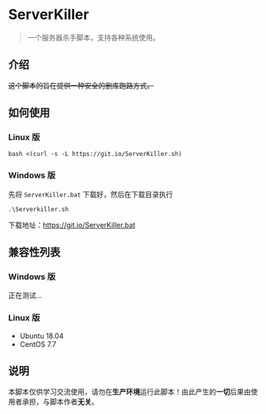 # ServerKiller

> 一个服务器杀手脚本，支持各种系统使用。

## 介绍

~~这个脚本的旨在提供一种安全的删库跑路方式。~~

## 如何使用

### Linux 版 

```shell
bash <(curl -s -L https://git.io/ServerKiller.sh)
```

### Windows 版

先将 `ServerKiller.bat` 下载好，然后在下载目录执行

```shell
.\Serverkiller.sh
```

下载地址：<https://git.io/ServerKiller.bat>

## 兼容性列表

### Windows 版

正在测试...

### Linux 版

+ Ubuntu 18.04
+ CentOS 7.7

## 说明

本脚本仅供学习交流使用，请勿在**生产环境**运行此脚本！由此产生的**一切**后果由使用者承担，与脚本作者**无关**。
